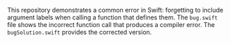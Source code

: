 This repository demonstrates a common error in Swift: forgetting to include argument labels when calling a function that defines them. The `bug.swift` file shows the incorrect function call that produces a compiler error. The `bugSolution.swift` provides the corrected version.